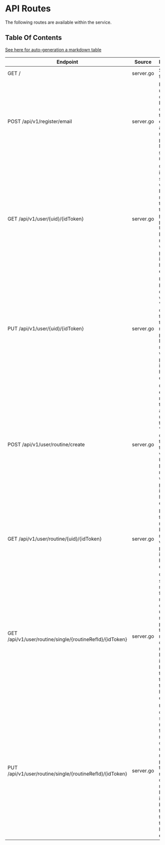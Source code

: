 # API Routes

The following routes are available within the service.

## Table Of Contents

[See here for auto-generation a markdown table](https://www.tablesgenerator.com/markdown_tables)

| Endpoint                                                 | Source    | Description                                                                                                                                                                                              | Example Request                                                                                                                                                          | Example Response                                                                                                                                                                        |
|----------------------------------------------------------|-----------|----------------------------------------------------------------------------------------------------------------------------------------------------------------------------------------------------------|--------------------------------------------------------------------------------------------------------------------------------------------------------------------------|-----------------------------------------------------------------------------------------------------------------------------------------------------------------------------------------|
| GET /                                                    | server.go | Serves frontend                                                                                                                                                                                          | N/A                                                                                                                                                                      | N/A                                                                                                                                                                                     |
| POST /api/v1/register/email                              | server.go | Registers a user within our Firebase database tied to their email, with a display name and password. Nothing gets returned.                                                                              | { "email": "", "password": "", "displayname": "" }                                                                                                                       | {}                                                                                                                                                                                      |
| GET /api/v1/user/{uid}/{idToken}                         | server.go | Gets information stored within Firestore regarding the user tied to the path parameter UID. Backend mints whether the passed in idToken has not expired.                                                 | route parameter                                                                                                                                                          | See FIRESTORE_DATABASE.md for what the return data is for a document within the user collection                                                                                         |
| PUT /api/v1/user/{uid}/{idToken}                         | server.go | Updates Firestore document within the "users" collection that is tied to the uid route parameter. Backend mints whether the passed in idToken has not expired.                                           | route parameter                                                                                                                                                          | Returns field with error if an error was encountered, such as: { "error" : "error message" }  Otherwise, returns all the fields that where updated, such as: { "Metrics.Weight": 180 }  |
| POST /api/v1/user/routine/create                         | server.go | Creates an empty routine for the associated user within the "routines" collection that is tied to the user via their UID. Backend mints whether the passed in idToken has not expired.                   | {      "routineName":"limitless", "uid":"D4YNgGufhgfnlTJI1Zg1lL9nhS42", "idToken": "blah" }                                                                              | returns nothing, but a status error if there was an error and also { "error": "error string }                                                                                           |
| GET /api/v1/user/routine/{uid}/{idToken}                 | server.go | Fetches all the users routines. Backend mints whether the passed in idToken has not expired.                                                                                                             | route parameter                                                                                                                                                          | returns list of... { ...RoutineCollectionInterface, RefId: "RefId" }                                                                                                                    |
| GET /api/v1/user/routine/single/{routineRefId}/{idToken} | server.go | Gets one singular routine from the routines collection, using the route parameter to input the routine document reference ID, minting in the backend the token id to ensure the user has not expired.    | route parameters                                                                                                                                                         | returns singular { ...RoutineCollectionInterface  }                                                                                                                                     |
| PUT /api/v1/user/routine/single/{routineRefId}/{idToken} | server.go | Updates one singular routine from the routines collection, using the route parameter to input the routine document reference ID, minting in the backend the token id to ensure the user has not expired. | route parameters to get the routine doc to update,  but within the body of the request, input the RoutineCollectionInterface  that you want to update the document with. | returns nothing but a status code indicating whether the operation was successful Also returns the updated document if the response was successful, otherwise,  {  "error": "string"  } |                                                                                                                          |
